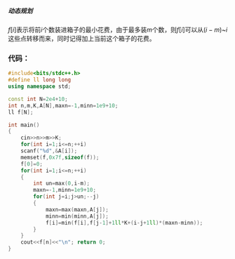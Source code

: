 ##### 动态规划

$f[i]$表示将前$i$个数装进箱子的最小花费，由于最多装$m$个数，则$f[i]$可以从$(i-m)$~$i$这些点转移而来，同时记得加上当前这个箱子的花费。

### 代码：
```c++
#include<bits/stdc++.h>
#define ll long long
using namespace std;

const int N=2e4+10;
int n,m,K,A[N],maxn=-1,minn=1e9+10;
ll f[N];

int main()
{
	cin>>n>>m>>K;
	for(int i=1;i<=n;++i)
	scanf("%d",&A[i]);
	memset(f,0x7f,sizeof(f));
	f[0]=0;
	for(int i=1;i<=n;++i)
	{
		int un=max(0,i-m);
		maxn=-1,minn=1e9+10;
		for(int j=i;j>un;--j)
		{
			maxn=max(maxn,A[j]);
			minn=min(minn,A[j]);
			f[i]=min(f[i],f[j-1]+1ll*K+(i-j+1ll)*(maxn-minn));
		}
	}
	cout<<f[n]<<"\n"; return 0;
}
```